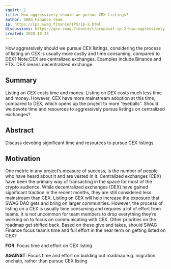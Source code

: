 ```yaml
---
squirt: 2
title: How aggressively should we pursue CEX listings?
author: SWAG Finance team
ip: https://ips.swag.finance/IPS/ip-2.html
discussions: https://gov.swag.finance/t/proposal-ip-2-how-aggressively-should-we-pursue-cex-listings/43
created: 2020-10-23
---
```


How aggressively should we pursue CEX listings, considering the process of listing on CEX is usually more costly and time consuming, compared to DEX?
Note:CEX are centralized exchanges. Examples include Binance and FTX. DEX means decentralized exchange.

## Summary

Listing on CEX costs time and money. Listing on DEX costs much less time and money. However, CEX have more mainstream adoption at this time, compared to DEX, which opens up the project to more “eyeballs”. Should we devote time and resources to aggressively pursue listings on centralized exchanges?

## Abstract
Discuss devoting significant time and resources to pursue CEX listings.

## Motivation
One metric in any project’s measure of success, is the number of people who have heard about it and are vested in it. Centralized exchanges (CEX) have been the primary way of transacting in the space for most of the crypto audience. While decentralized exchanges (DEX) have gained significant traction in the recent months, they are still considered less mainstream than CEX. Listing on CEX will help increase the exposure that SWAG DAO gets and bring on larger communities. However, the process of listing on a CEX is usually time consuming and requires a lot of effort from teams. It is not uncommon for team members to drop everything they’re working on to focus on communicating with CEX. Other priorities on the roadmap get shifted back. Based on these give and takes, should SWAG Finance focus team’s time and full effort in the near term on getting listed on CEX?

**FOR**: Focus time and effort on CEX listing

**AGAINST**: Focus time and effort on building out roadmap e.g. migration onchain, rather than pursue CEX listing